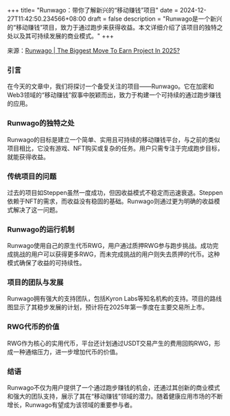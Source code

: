 +++
title= "Runwago：带你了解新兴的“移动赚钱”项目"
date = 2024-12-27T11:42:50.234566+08:00
draft = false
description = "Runwago是一个新兴的“移动赚钱”项目，致力于通过跑步来获得收益。本文详细介绍了该项目的独特之处以及其可持续发展的商业模式。"
+++

来源：[Runwago | The Biggest Move To Earn Project In 2025?](https://www.youtube.com/watch?v=KnFWDIFLqS4)

### 引言

在今天的文章中，我们将探讨一个备受关注的项目——Runwago。它在加密和Web3领域的“移动赚钱”叙事中脱颖而出，致力于构建一个可持续的通过跑步赚钱的应用。

### Runwago的独特之处

Runwago的目标是建立一个简单、实用且可持续的移动赚钱平台，与之前的类似项目相比，它没有游戏、NFT购买或复杂的任务。用户只需专注于完成跑步目标，就能获得收益。

### 传统项目的问题

过去的项目如Steppen虽然一度成功，但因收益模式不稳定而迅速衰退。Steppen依赖于NFT的需求，而收益没有稳固的基础。Runwago则通过更为明确的收益模式解决了这一问题。

### Runwago的运行机制

Runwago使用自己的原生代币RWG，用户通过质押RWG参与跑步挑战。成功完成挑战的用户可以获得更多RWG，而未完成挑战的用户则失去质押的代币。这种模式确保了收益的可持续性。

### 项目的团队与发展

Runwago拥有强大的支持团队，包括Kyron Labs等知名机构的支持。项目的路线图显示了其稳步发展的计划，预计将在2025年第一季度在主要交易所上市。

### RWG代币的价值

RWG作为核心的实用代币，平台还计划通过USDT交易产生的费用回购RWG，形成一种通缩压力，进一步增加代币的价值。

### 结语

Runwago不仅为用户提供了一个通过跑步赚钱的机会，还通过其创新的商业模式和强大的团队支持，展示了其在“移动赚钱”领域的潜力。随着健康应用市场的不断增长，Runwago有望成为该领域的重要参与者。
